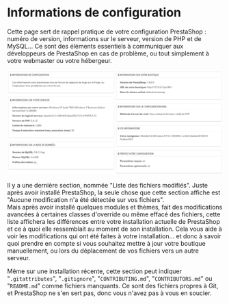 # Informations de configuration

Cette page sert de rappel pratique de votre configuration PrestaShop : numéro de version, informations sur le serveur, version de PHP et de MySQL... Ce sont des éléments essentiels à communiquer aux développeurs de PrestaShop en cas de problème, ou tout simplement à votre webmaster ou votre hébergeur.

![](../../../.gitbook/assets/23789841.png)

Il y a une dernière section, nommée "Liste des fichiers modifiés". Juste après avoir installé PrestaShop, la seule chose que cette section affiche est "Aucune modification n'a été détectée sur vos fichiers".\
Mais après avoir installé quelques modules et thèmes, fait des modifications avancées à certaines classes d'override ou même effacé des fichiers, cette liste affichera les différences entre votre installation actuelle de PrestaShop et ce à quoi elle ressemblait au moment de son installation. Cela vous aide à voir les modifications qui ont été faites à votre installation... et donc à savoir quoi prendre en compte si vous souhaitez mettre à jour votre boutique manuellement, ou lors du déplacement de vos fichiers vers un autre serveur.

Même sur une installation récente, cette section peut indiquer "`.gitattributes`", "`.gitignore`", "`CONTRIBUTING.md`", "`CONTRIBUTORS.md`" ou "`README.md`" comme fichiers manquants. Ce sont des fichiers propres à Git, et PrestaShop ne s'en sert pas, donc vous n'avez pas à vous en soucier.
